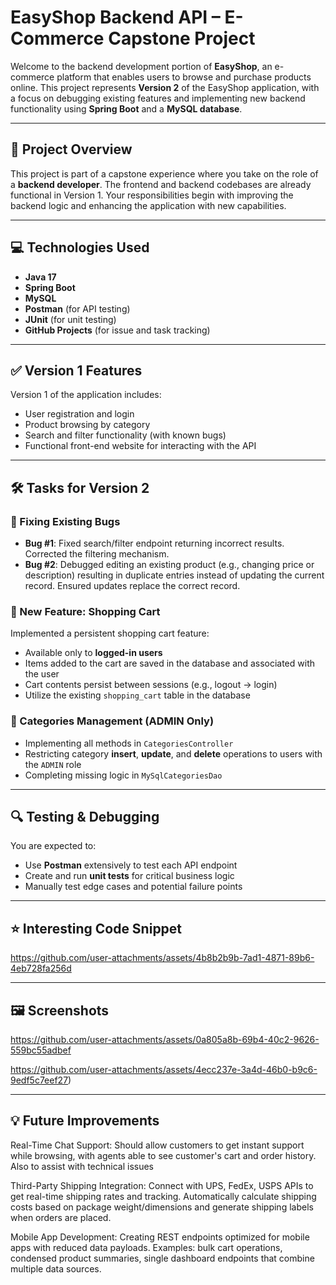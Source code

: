 # EasyShop Backend API – E-Commerce Capstone Project

Welcome to the backend development portion of **EasyShop**, an e-commerce platform that enables users to browse and purchase products online. This project represents **Version 2** of the EasyShop application, with a focus on debugging existing features and implementing new backend functionality using **Spring Boot** and a **MySQL database**.

---

## 📌 Project Overview

This project is part of a capstone experience where you take on the role of a **backend developer**. The frontend and backend codebases are already functional in Version 1. Your responsibilities begin with improving the backend logic and enhancing the application with new capabilities.

---

## 💻 Technologies Used

- **Java 17**
- **Spring Boot**
- **MySQL**
- **Postman** (for API testing)
- **JUnit** (for unit testing)
- **GitHub Projects** (for issue and task tracking)

---

## ✅ Version 1 Features

Version 1 of the application includes:

- User registration and login
- Product browsing by category
- Search and filter functionality (with known bugs)
- Functional front-end website for interacting with the API

---

## 🛠 Tasks for Version 2

### 🔧 Fixing Existing Bugs

- **Bug #1**: Fixed search/filter endpoint returning incorrect results. Corrected the filtering mechanism.
- **Bug #2**: Debugged editing an existing product (e.g., changing price or description) resulting in duplicate entries instead of updating the current record. Ensured updates replace the correct record.

### 🚀 New Feature: Shopping Cart

Implemented a persistent shopping cart feature:

- Available only to **logged-in users**
- Items added to the cart are saved in the database and associated with the user
- Cart contents persist between sessions (e.g., logout → login)
- Utilize the existing `shopping_cart` table in the database

### 🧩 Categories Management (ADMIN Only)

- Implementing all methods in `CategoriesController`
- Restricting category **insert**, **update**, and **delete** operations to users with the `ADMIN` role
- Completing missing logic in `MySqlCategoriesDao`

---

## 🔍 Testing & Debugging

You are expected to:

- Use **Postman** extensively to test each API endpoint
- Create and run **unit tests** for critical business logic
- Manually test edge cases and potential failure points

---

## ⭐️ Interesting Code Snippet

https://github.com/user-attachments/assets/4b8b2b9b-7ad1-4871-89b6-4eb728fa256d

---

## 🖼️ Screenshots

https://github.com/user-attachments/assets/0a805a8b-69b4-40c2-9626-559bc55adbef

https://github.com/user-attachments/assets/4ecc237e-3a4d-46b0-b9c6-9edf5c7eef27)

---

## 💡 Future Improvements

Real-Time Chat Support:
Should allow customers to get instant support while browsing, with agents able to see customer's cart and order history. Also to assist with technical issues

Third-Party Shipping Integration:
Connect with UPS, FedEx, USPS APIs to get real-time shipping rates and tracking. Automatically calculate shipping costs based on package weight/dimensions and generate shipping labels when orders are placed.

Mobile App Development:
Creating REST endpoints optimized for mobile apps with reduced data payloads. Examples: bulk cart operations, condensed product summaries, single dashboard endpoints that combine multiple data sources.
